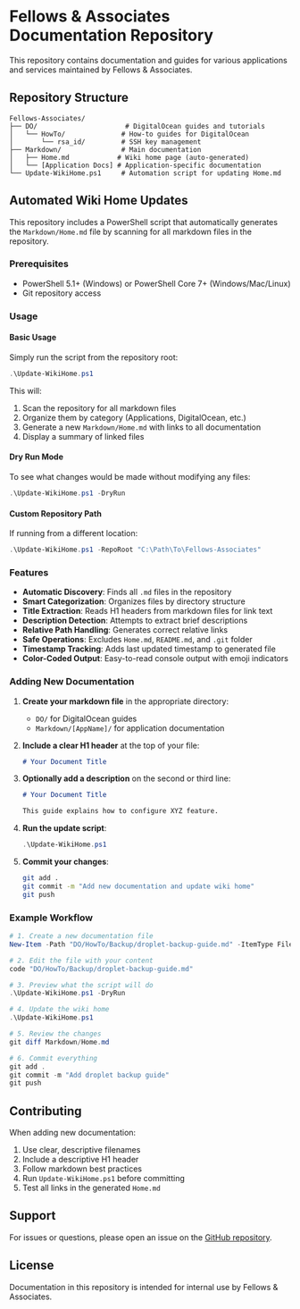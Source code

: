 # Fellows & Associates Documentation Repository

This repository contains documentation and guides for various applications and services maintained by Fellows & Associates.

## Repository Structure

```
Fellows-Associates/
├── DO/                      # DigitalOcean guides and tutorials
│   └── HowTo/              # How-to guides for DigitalOcean
│       └── rsa_id/         # SSH key management
├── Markdown/               # Main documentation
│   ├── Home.md            # Wiki home page (auto-generated)
│   └── [Application Docs] # Application-specific documentation
└── Update-WikiHome.ps1     # Automation script for updating Home.md
```

## Automated Wiki Home Updates

This repository includes a PowerShell script that automatically generates the `Markdown/Home.md` file by scanning for all markdown files in the repository.

### Prerequisites

- PowerShell 5.1+ (Windows) or PowerShell Core 7+ (Windows/Mac/Linux)
- Git repository access

### Usage

#### Basic Usage

Simply run the script from the repository root:

```powershell
.\Update-WikiHome.ps1
```

This will:
1. Scan the repository for all markdown files
2. Organize them by category (Applications, DigitalOcean, etc.)
3. Generate a new `Markdown/Home.md` with links to all documentation
4. Display a summary of linked files

#### Dry Run Mode

To see what changes would be made without modifying any files:

```powershell
.\Update-WikiHome.ps1 -DryRun
```

#### Custom Repository Path

If running from a different location:

```powershell
.\Update-WikiHome.ps1 -RepoRoot "C:\Path\To\Fellows-Associates"
```

### Features

- **Automatic Discovery**: Finds all `.md` files in the repository
- **Smart Categorization**: Organizes files by directory structure
- **Title Extraction**: Reads H1 headers from markdown files for link text
- **Description Detection**: Attempts to extract brief descriptions
- **Relative Path Handling**: Generates correct relative links
- **Safe Operations**: Excludes `Home.md`, `README.md`, and `.git` folder
- **Timestamp Tracking**: Adds last updated timestamp to generated file
- **Color-Coded Output**: Easy-to-read console output with emoji indicators

### Adding New Documentation

1. **Create your markdown file** in the appropriate directory:
   - `DO/` for DigitalOcean guides
   - `Markdown/[AppName]/` for application documentation

2. **Include a clear H1 header** at the top of your file:
   ```markdown
   # Your Document Title
   ```

3. **Optionally add a description** on the second or third line:
   ```markdown
   # Your Document Title

   This guide explains how to configure XYZ feature.
   ```

4. **Run the update script**:
   ```powershell
   .\Update-WikiHome.ps1
   ```

5. **Commit your changes**:
   ```bash
   git add .
   git commit -m "Add new documentation and update wiki home"
   git push
   ```

### Example Workflow

```powershell
# 1. Create a new documentation file
New-Item -Path "DO/HowTo/Backup/droplet-backup-guide.md" -ItemType File -Force

# 2. Edit the file with your content
code "DO/HowTo/Backup/droplet-backup-guide.md"

# 3. Preview what the script will do
.\Update-WikiHome.ps1 -DryRun

# 4. Update the wiki home
.\Update-WikiHome.ps1

# 5. Review the changes
git diff Markdown/Home.md

# 6. Commit everything
git add .
git commit -m "Add droplet backup guide"
git push
```

## Contributing

When adding new documentation:

1. Use clear, descriptive filenames
2. Include a descriptive H1 header
3. Follow markdown best practices
4. Run `Update-WikiHome.ps1` before committing
5. Test all links in the generated `Home.md`

## Support

For issues or questions, please open an issue on the [GitHub repository](https://github.com/rfellows-ops/Fellows-Associates).

## License

Documentation in this repository is intended for internal use by Fellows & Associates.
